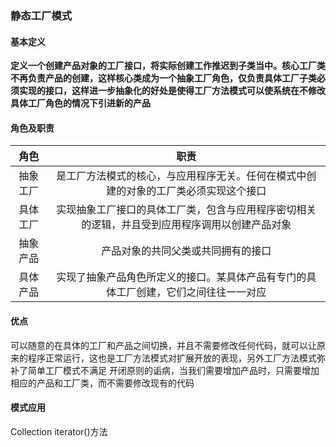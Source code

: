 ### 静态工厂模式
#### 基本定义
**定义一个创建产品对象的工厂接口，将实际创建工作推迟到子类当中。核心工厂类不再负责产品的创建，这样核心类成为一个抽象工厂角色，仅负责具体工厂子类必须实现的接口，这样进一步抽象化的好处是使得工厂方法模式可以使系统在不修改具体工厂角色的情况下引进新的产品**  
#### 角色及职责
角色 | 职责
:---:|:---:
抽象工厂 | 是工厂方法模式的核心，与应用程序无关。任何在模式中创建的对象的工厂类必须实现这个接口
具体工厂 | 实现抽象工厂接口的具体工厂类，包含与应用程序密切相关的逻辑，并且受到应用程序调用以创建产品对象
抽象产品 | 产品对象的共同父类或共同拥有的接口
具体产品 | 实现了抽象产品角色所定义的接口。某具体产品有专门的具体工厂创建，它们之间往往一一对应
#### 优点
可以随意的在具体的工厂和产品之间切换，并且不需要修改任何代码，就可以让原来的程序正常运行，这也是工厂方法模式对扩展开放的表现，另外工厂方法模式弥补了简单工厂模式不满足
开闭原则的诟病，当我们需要增加产品时，只需要增加相应的产品和工厂类，而不需要修改现有的代码
#### 模式应用
Collection iterator()方法
